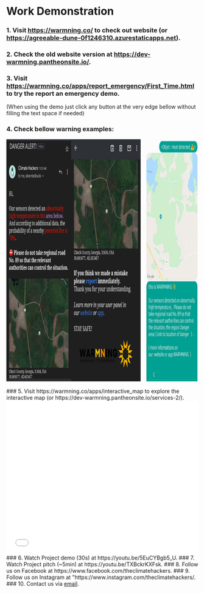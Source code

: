 # Work Demonstration

### 1. Visit https://warmning.co/ to check out website (or https://agreeable-dune-0f1246310.azurestaticapps.net).
### 2. Check the old website version at https://dev-warmning.pantheonsite.io/.
### 3. Visit https://warmning.co/apps/report_emergency/First_Time.html to try the report an emergency demo.
(When using the demo just click any button at the very edge bellow without filling the text space if needed)
### 4. Check bellow warning examples:
<p align="center">
  <img width="1000" height="635" src="https://github.com/usmhic/Warmning/blob/main/res/img/email_sms_alert/email_sms_alert.png">
</p>
### 5. Visit https://warmning.co/apps/interactive_map to explore the interactive map (or https://dev-warmning.pantheonsite.io/services-2/).
<style>.embed-container {position: relative; padding-bottom: 80%; height: 0; max-width: 100%;} .embed-container iframe, .embed-container object, .embed-container iframe{position: absolute; top: 0; left: 0; width: 100%; height: 100%;} small{position: absolute; z-index: 40; bottom: 0; margin-bottom: -15px;}</style><div class="embed-container"><iframe width="500" height="400" frameborder="0" scrolling="no" marginheight="0" marginwidth="0" title="FireMap" src="//www.arcgis.com/apps/Embed/index.html?webmap=8f894e22cc714d11ad32d480f94b2e86&extent=-67.975,-1.8862,103.4117,62.2898&zoom=true&previewImage=false&scale=true&disable_scroll=true&theme=light"></iframe></div>
### 6. Watch Project demo (30s) at https://youtu.be/5EuCYBgb5_U.
### 7. Watch Project pitch (~5min) at https://youtu.be/TXBckrKXFsk.
### 8. Follow us on Facebook at https://www.facebook.com/theclimatehackers.
### 9. Follow us on Instagram at "https://www.instagram.com/theclimatehackers/.
### 10. Contact us via <a href="mailto:theclimatehackers@gmail.com">email</a>.
